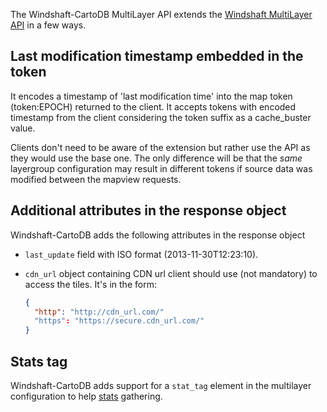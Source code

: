 The Windshaft-CartoDB MultiLayer API extends the [Windshaft MultiLayer API](https://github.com/CartoDB/Windshaft/blob/master/doc/Multilayer-API.md) in a few ways.

## Last modification timestamp embedded in the token

It encodes a timestamp of 'last modification time' into the map token (token:EPOCH) returned to the client.
It accepts tokens with encoded timestamp from the client considering the token suffix as a cache_buster value.

Clients don't need to be aware of the extension but rather use the API as they would use the base one.
The only difference will be that the _same_ layergroup configuration may result in different tokens if source data was modified between the mapview requests. 

## Additional attributes in the response object

Windshaft-CartoDB adds the following attributes in the response object

- ``last_update`` field with ISO format (2013-11-30T12:23:10).
- ``cdn_url`` object containing CDN url client should use (not mandatory) to access the tiles. It's in the form:

   ```json
   {
     "http": "http://cdn_url.com/"
     "https": "https://secure.cdn_url.com/"
   }
   ```


## Stats tag

Windshaft-CartoDB adds support for a ``stat_tag`` element in the multilayer configuration to help [stats](https://github.com/CartoDB/Windshaft-cartodb/wiki/Redis-stats-format) gathering.
